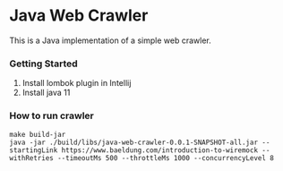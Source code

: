 # Java Web Crawler
This is a Java implementation of a simple web crawler.
### Getting Started
1. Install lombok plugin in Intellij
2. Install java 11

### How to run crawler
```shell script
make build-jar
java -jar ./build/libs/java-web-crawler-0.0.1-SNAPSHOT-all.jar --startingLink https://www.baeldung.com/introduction-to-wiremock --withRetries --timeoutMs 500 --throttleMs 1000 --concurrencyLevel 8
```

